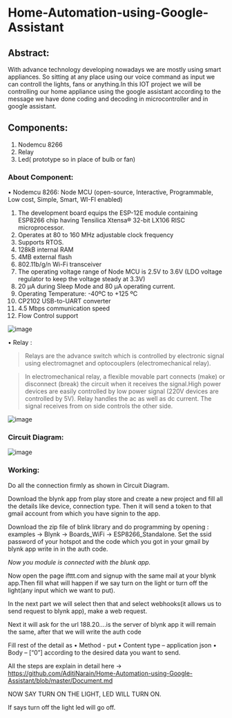 # Home-Automation-using-Google-Assistant
## Abstract:
With advance technology developing nowadays we are mostly using smart appliances. So sitting at any place using our voice command as input we can controll the lights, fans or anything.In this IOT project we will be controlling our home appliance using the google assistant according to the message we have done coding and decoding in microcontroller and in google assistant.
## Components:
1.	Nodemcu 8266
2.	Relay
3.	Led( prototype so in place of bulb or fan)


### About Component:
   • Nodemcu 8266:
Node MCU (open-source, Interactive, Programmable, Low cost, Simple, Smart, WI-FI enabled)
1.	The development board equips the ESP-12E module containing ESP8266 chip having Tensilica Xtensa® 32-bit LX106 RISC microprocessor.
2.	 Operates at 80 to 160 MHz adjustable clock frequency 
3.	Supports RTOS.
4.	128kB internal RAM
5.	4MB external flash
6.	802.11b/g/n Wi-Fi transceiver
7.	The operating voltage range of Node MCU is 2.5V to 3.6V (LDO voltage regulator to keep the voltage steady at 3.3V)
8.	20 µA during Sleep Mode and 80 µA operating current.
9.	Operating Temperature: -40ºC to +125 ºC
10.	 CP2102 USB-to-UART converter
11.	 4.5 Mbps communication speed
12.	 Flow Control support

![image](https://user-images.githubusercontent.com/73650233/106279795-fadc7100-6262-11eb-8fa5-3af2a1813ff0.png)

   • Relay :
>  Relays are the advance switch which is controlled by electronic signal using electromagnet and optocouplers (electromechanical relay).

> In electromechanical relay, a flexible movable part connects (make) or disconnect (break) the circuit when it receives the signal.High power devices are easily controlled by low power signal (220V devices are controlled by 5V). Relay handles the ac as well as dc current. The signal receives from on side controls the other side.

![image](https://user-images.githubusercontent.com/73650233/106279739-e6987400-6262-11eb-95c8-6ca14c70bcc9.png)

### Circuit Diagram:

![image](https://user-images.githubusercontent.com/73650233/106279925-39722b80-6263-11eb-829b-29ee72d7e8e0.png)

### Working:
Do all the connection firmly as shown in Circuit Diagram.

Download the blynk app from play store and create a new project and fill all the details like device, connection type. Then it will send a token to that gmail account from which you have signin to the app.

Download the zip file of blink library and do programming by opening : examples -> Blynk -> Boards_WiFi -> ESP8266_Standalone.
Set the ssid password of your hotspot and the code which you got in your gmail by blynk app write in in the auth code.

_Now you module is connected with the blunk app._

Now open the page ifttt.com and signup with the same mail at your blynk app.Then fill what will happen if we say turn on the light or turn off the light(any input which we want to put).
  
In the next part we will select then that and select webhooks(it allows us to send request to blynk app), make a web request.

Next it will ask for the url 188.20….is the server of blynk app it will remain the same, after that we will write the auth code

Fill rest of the detail as 
• Method - put 
• Content type – application json 
• Body – [“0”] according to the desired data you want to send.

All the steps are explain in detail here -> https://github.com/AditiNarain/Home-Automation-using-Google-Assistant/blob/master/Document.md

NOW SAY TURN ON THE LIGHT, LED WILL TURN ON.

If says turn off the light led will go off.
